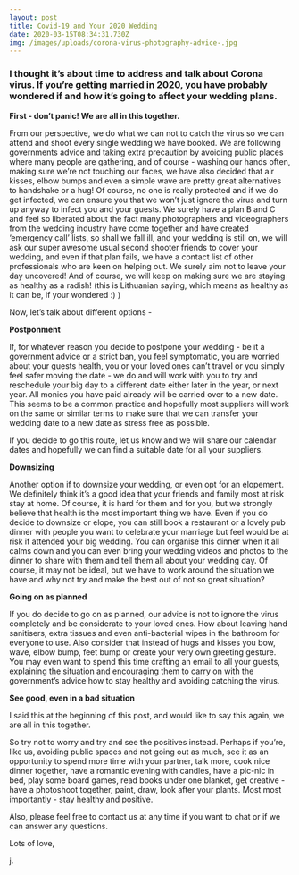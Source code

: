 ```yaml
---
layout: post
title: Covid-19 and Your 2020 Wedding
date: 2020-03-15T08:34:31.730Z
img: /images/uploads/corona-virus-photography-advice-.jpg
---
```

### I thought it’s about time to address and talk about Corona virus. If you’re getting married in 2020, you have probably wondered if and how it’s going to affect your wedding plans.

**First - don’t panic! We are all in this together.** 

From our perspective, we do what we can not to catch the virus so we can attend and shoot every single wedding we have booked. We are following governments advice and taking extra precaution by avoiding public places where many people are gathering, and of course - washing our hands often, making sure we’re not touching our faces, we have also decided that air kisses, elbow bumps and even a simple wave are pretty great alternatives to handshake or a hug! Of course, no one is really protected and if we do get infected, we can ensure you that we won’t just ignore the virus and turn up anyway to infect you and your guests. We surely have a plan B and C and feel so liberated about the fact many photographers and videographers from the wedding industry have come together and have created ‘emergency call’ lists, so shall we fall ill, and your wedding is still on, we will ask our super awesome usual second shooter friends to cover your wedding, and even if that plan fails, we have a contact list of other professionals who are keen on helping out. We surely aim not to leave your day uncovered! And of course, we will keep on making sure we are staying as healthy as a radish! (this is Lithuanian saying, which means as healthy as it can be, if your wondered :) )

Now, let’s talk about different options -

**Postponment**

If, for whatever reason you decide to postpone your wedding - be it a government advice or a strict ban, you feel symptomatic, you are worried about your guests health, you or your loved ones can’t travel or you simply feel safer moving the date - we do and will work with you to try and reschedule your big day to a different date either later in the year, or next year. All monies you have paid already will be carried over to a new date. This seems to be a common practice and hopefully most suppliers will work on the same or similar terms to make sure that we can transfer your wedding date to a new date as stress free as possible.

If you decide to go this route, let us know and we will share our calendar dates and hopefully we can find a suitable date for all your suppliers.

**Downsizing**

Another option if to downsize your wedding, or even opt for an elopement. We definitely think it’s a good idea that your friends and family most at risk stay at home. Of course, it is hard for them and for you, but we strongly believe that health is the most important thing we have. Even if you do decide to downsize or elope, you can still book a restaurant or a lovely pub dinner with people you want to celebrate your marriage but feel would be at risk if attended your big wedding. You can organise this dinner when it all calms down and you can even bring your wedding videos and photos to the dinner to share with them and tell them all about your wedding day. Of course, it may not be ideal, but we have to work around the situation we have and why not try and make the best out of not so great situation?

**Going on as planned**

If you do decide to go on as planned, our advice is not to ignore the virus completely and be considerate to your loved ones. How about leaving hand sanitisers, extra tissues and even anti-bacterial wipes in the bathroom for everyone to use. Also consider that instead of hugs and kisses you bow, wave, elbow bump, feet bump or create your very own greeting gesture. You may even want to spend this time crafting an email to all your guests, explaining the situation and encouraging them to carry on with the government’s advice how to stay healthy and avoiding catching the virus.

**See good, even in a bad situation**

I said this at the beginning of this post, and would like to say this again, we are all in this together.

So try not to worry and try and see the positives instead. Perhaps if you’re, like us, avoiding public spaces and not going out as much, see it as an opportunity to spend more time with your partner, talk more, cook nice dinner together, have a romantic evening with candles, have a pic-nic in bed, play some board games, read books under one blanket, get creative - have a photoshoot together, paint, draw, look after your plants. Most most importantly - stay healthy and positive.

Also, please feel free to contact us at any time if you want to chat or if we can answer any questions.

Lots of love,

j.